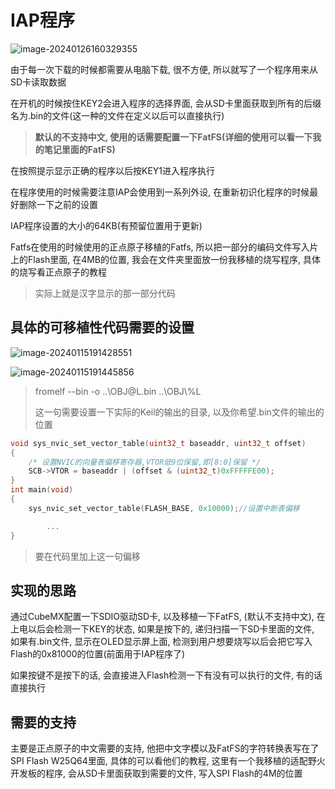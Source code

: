 # IAP程序

![image-20240126160329355](https://picture-01-1316374204.cos.ap-beijing.myqcloud.com/image/202401261603445.png)

由于每一次下载的时候都需要从电脑下载, 很不方便, 所以就写了一个程序用来从SD卡读取数据

在开机的时候按住KEY2会进入程序的选择界面, 会从SD卡里面获取到所有的后缀名为.bin的文件(这一种的文件在定义以后可以直接执行)

> **默认的不支持中文, 使用的话需要配置一下FatFS(详细的使用可以看一下我的笔记里面的FatFS)**

在按照提示显示正确的程序以后按KEY1进入程序执行

在程序使用的时候需要注意IAP会使用到一系列外设, 在重新初识化程序的时候最好删除一下之前的设置

IAP程序设置的大小的64KB(有预留位置用于更新)

Fatfs在使用的时候使用的正点原子移植的Fatfs, 所以把一部分的编码文件写入片上的Flash里面, 在4MB的位置, 我会在文件夹里面放一份我移植的烧写程序, 具体的烧写看正点原子的教程

> 实际上就是汉字显示的那一部分代码

## 具体的可移植性代码需要的设置

![image-20240115191428551](https://picture-01-1316374204.cos.ap-beijing.myqcloud.com/image/202401151914629.png)

![image-20240115191445856](https://picture-01-1316374204.cos.ap-beijing.myqcloud.com/image/202401151914886.png)

> fromelf  --bin -o ..\OBJ\@L.bin ..\OBJ\\%L
>
> 这一句需要设置一下实际的Keil的输出的目录, 以及你希望.bin文件的输出的位置

```c
void sys_nvic_set_vector_table(uint32_t baseaddr, uint32_t offset)
{
    /* 设置NVIC的向量表偏移寄存器,VTOR低9位保留,即[8:0]保留 */
    SCB->VTOR = baseaddr | (offset & (uint32_t)0xFFFFFE00);
}
int main(void)
{						
	sys_nvic_set_vector_table(FLASH_BASE, 0x10000);//设置中断表偏移

    	...
}
```

> 要在代码里加上这一句偏移

## 实现的思路

通过CubeMX配置一下SDIO驱动SD卡, 以及移植一下FatFS, (默认不支持中文), 在上电以后会检测一下KEY的状态, 如果是按下的, 递归扫描一下SD卡里面的文件, 如果有.bin文件, 显示在OLED显示屏上面, 检测到用户想要烧写以后会把它写入Flash的0x81000的位置(前面用于IAP程序了)

如果按键不是按下的话, 会直接进入Flash检测一下有没有可以执行的文件, 有的话直接执行

## 需要的支持

主要是正点原子的中文需要的支持, 他把中文字模以及FatFS的字符转换表写在了SPI Flash W25Q64里面, 具体的可以看他们的教程, 这里有一个我移植的适配野火开发板的程序, 会从SD卡里面获取到需要的文件, 写入SPI Flash的4M的位置
